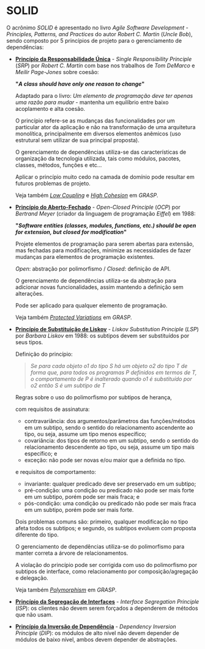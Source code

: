 # SOLID

O acrônimo _SOLID_ é apresentado no livro _Agile Software Development - Principles, Patterns, and Practices_ do autor _Robert C. Martin_ \(_Uncle Bob_\), sendo composto por 5 princípios de projeto para o gerenciamento de dependências:

* [**Princípio da Responsabilidade Única**](http://c2.com/cgi/wiki?SingleResponsibilityPrinciple "Single Responsibility Principle") - _Single Responsibility Principle_ \(_SRP_\) por _Robert C. Martin_ com base nos trabalhos de _Tom DeMarco_ e _Meilir Page-Jones_ sobre coesão:

  **"_A class should have only one reason to change_"**

  Adaptado para o livro: _Um elemento de programação deve ter apenas uma razão para mudar_ - mantenha um equilíbrio entre baixo acoplamento e alta coesão.

  O princípio refere-se as mudanças das funcionalidades por um particular ator da aplicação e não na transformação de uma arquitetura monolítica, principalmente em diversos elementos anêmicos \(uso estrutural sem utilizar de sua principal proposta\).

  O gerenciamento de dependências utiliza-se das características de organização da tecnologia utilizada, tais como módulos, pacotes, classes, métodos, funções e etc...

  Aplicar o princípio muito cedo na camada de domínio pode resultar em futuros problemas de projeto.

  Veja também [_Low Coupling_](/arquitetura/grasp.md) e [_High Cohesion_](/arquitetura/grasp.md) em _GRASP_.

* [**Princípio do Aberto-Fechado**](http://c2.com/cgi/wiki?OpenClosedPrinciple "Open Closed Principle") - _Open-Closed Principle_ \(_OCP_\) por _Bertrand Meyer_ \(criador da linguagem de programação _Eiffel_\) em 1988:

  **"_Software entities (classes, modules, functions, etc.) should be open for extension, but closed for modification_"**

  Projete elementos de programação para serem abertas para extensão, mas fechadas para modificações, minimize as necessidades de fazer mudanças para elementos de programação existentes.

  _Open_: abstração por polimorfismo / _Closed_: definição de API.

  O gerenciamento de dependências utiliza-se da abstração para adicionar novas funcionalidades, assim mantendo a definição sem alterações.

  Pode ser aplicado para qualquer elemento de programação.

  Veja também [_Protected Variations_](/arquitetura/grasp.md) em _GRASP_.

* [**Princípio de Substituição de Liskov**](http://c2.com/cgi/wiki?LiskovSubstitutionPrinciple "Liskov Substitution Principle") - _Liskov Substitution Principle_ \(_LSP_\) por _Barbara Liskov_ em 1988: os subtipos devem ser substituídos por seus tipos.

  Definição do princípio:

  > _Se para cada objeto o1 do tipo S há um objeto o2 do tipo T de forma que, para todos os programas P definidos em termos de T, o comportamento de P é inalterado quando o1 é substituído por o2 então S é um subtipo de T_

  Regras sobre o uso do polimorfismo por subtipos de herança,

  com requisitos de assinatura:

  * contravariância: dos argumentos/parâmetros das funções/métodos em um subtipo, sendo o sentido do relacionamento ascendente ao tipo, ou seja, assume um tipo menos específico;
  * covariância: dos tipos de retorno em um subtipo, sendo o sentido do relacionamento descendente ao tipo, ou seja, assume um tipo mais específico; e
  * exceção: não pode ser novas e/ou maior que a definida no tipo.

  e requisitos de comportamento:

  * invariante: qualquer predicado deve ser preservado em um subtipo;
  * pré-condição: uma condição ou predicado não pode ser mais forte em um subtipo, porém pode ser mais fraca; e
  * pós-condição: uma condição ou predicado não pode ser mais fraca em um subtipo, porém pode ser mais forte.

  Dois problemas comuns são: primeiro, qualquer modificação no tipo afeta todos os subtipos; e segundo, os subtipos evoluem com proposta diferente do tipo.

  O gerenciamento de dependências utiliza-se do polimorfismo para manter correta a árvore de relacionamentos.

  A violação do princípio pode ser corrigida com uso do polimorfismo por subtipos de interface, como relacionamento por composição/agregação e delegação.

  Veja também [_Polymorphism_](/arquitetura/grasp.md) em _GRASP_.

* [**Princípio da Segregação de Interfaces**](http://c2.com/cgi/wiki?InterfaceSegregationPrinciple "Interface Segregation Principle") - _Interface Segregation Principle_ \(_ISP_\): os clientes não devem serem forçados a dependerem de métodos que não usam.

* [**Princípio da Inversão de Dependência**](http://c2.com/cgi/wiki?DependencyInversionPrinciple "Dependency Inversion Principle") - _Dependency Inversion Principle_ \(_DIP_\): os módulos de alto nível não devem depender de módulos de baixo nível, ambos devem depender de abstrações.



